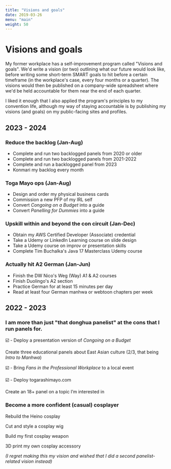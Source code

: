 ```yaml
---
title: "Visions and goals"
date: 2019-03-26
menu: "main"
weight: 50
---
```


# Visions and goals

My former workplace has a self-improvement program called "Visions and goals". We'd write a vision (or two) outlining what our future would look like, before writing some short-term SMART goals to hit before a certain timeframe (in the workplace's case, every four months or a quarter). The visions would then be published on a company-wide spreadsheet where we'd be held accountable for them near the end of each quarter.

I liked it enough that I also applied the program's principles to my convention life, although my way of staying accountable is by publishing my visions (and goals) on my public-facing sites and profiles. 

## 2023 - 2024

### Reduce the backlog (Jan-Aug)

* Complete and run two backlogged panels from 2020 or older
* Complete and run two backlogged panels from 2021-2022
* Complete and run a backlogged panel from 2023
* Konmari my backlog every month

### Toga Mayo ops (Jan-Aug)

* Design and order my physical business cards
* Commission a new PFP of my IRL self
* Convert _Congoing on a Budget_ into a guide
* Convert _Panelling for Dummies_ into a guide

### Upskill within and beyond the con circuit (Jan-Dec)

* Obtain my AWS Certified Developer (Associate) credential
* Take a Udemy or LinkedIn Learning course on slide design
* Take a Udemy course on improv or presentation skills
* Complete Tim Buchalka's Java 17 Masterclass Udemy course

### Actually hit A2 German (Jan-Jun)

* Finish the DW Nico's Weg (Way) A1 & A2 courses
* Finish Duolingo's A2 section
* Practice German for at least 15 minutes per day
* Read at least four German manhwa or webtoon chapters per week

## 2022 - 2023

### I am more than just "that donghua panelist" at the cons that I run panels for.

☑️  - Deploy a presentation version of _Congoing on a Budget_

Create three educational panels about East Asian culture (2/3, that being _Intro to Manhwa_)

☑️ - Bring _Fans in the Professional Workplace_ to a local event

☑️ - Deploy togarashimayo.com

Create an 18+ panel on a topic I’m interested in

### Become a more confident (casual) cosplayer

Rebuild the Heino cosplay

Cut and style a cosplay wig

Build my first cosplay weapon

3D print my own cosplay accessory

_(I regret making this my vision and wished that I did a second panelist-related vision instead)_